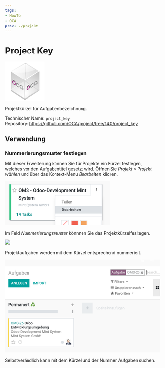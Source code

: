 ```yaml
---
tags:
- HowTo
- OCA
prev: ./projekt
---
```

# Project Key
![icon_oca_app](assets/icon_oca_app.png)

Projektkürzel für Aufgabenbezeichnung.

Technischer Name: `project_key`\
Repository: <https://github.com/OCA/project/tree/14.0/project_key>

## Verwendung

### Nummerierungsmuster festlegen

Mit dieser Erweiterung können Sie für Projekte ein Kürzel festlegen, welches vor den Aufgabentitel gesetzt wird. Öffnen Sie *Projekt > Projekt wählen* und über das Kontext-Menu *Bearbeiten* klicken.

![](assets/Project%20key%20Projekt%20Bearbeiten.png)

Im Feld *Nummerierungsmuster* könnnen Sie das Projektkürzelfesltegen.

![](assets/Project%20key%20Kürzel.png)

Projektaufgaben werden mit dem Kürzel entsprechend nummeriert.

![](assets/Project%20key%20Aufgabe.png)

Selbstverändlich kann mit dem Kürzel und der Nummer Aufgaben suchen.
